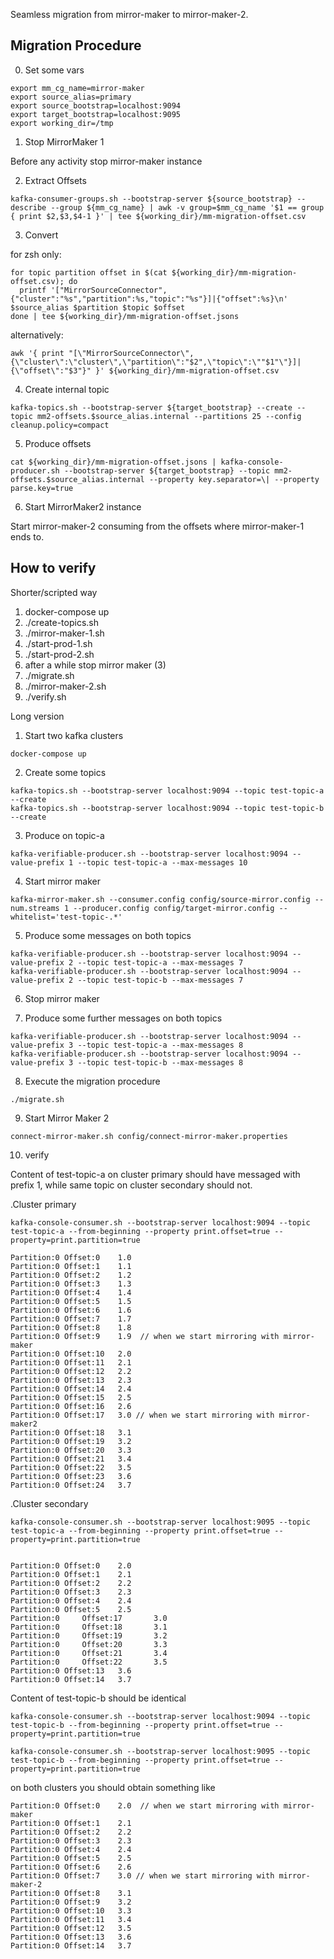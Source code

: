 
Seamless migration from mirror-maker to mirror-maker-2.


## Migration Procedure

0. Set some vars

```
export mm_cg_name=mirror-maker
export source_alias=primary
export source_bootstrap=localhost:9094
export target_bootstrap=localhost:9095
export working_dir=/tmp
```

1. Stop MirrorMaker 1

Before any activity stop mirror-maker instance


2. Extract Offsets

```
kafka-consumer-groups.sh --bootstrap-server ${source_bootstrap} --describe --group ${mm_cg_name} | awk -v group=$mm_cg_name '$1 == group { print $2,$3,$4-1 }' | tee ${working_dir}/mm-migration-offset.csv
```

3. Convert 

for zsh only:
```
for topic partition offset in $(cat ${working_dir}/mm-migration-offset.csv); do
  printf '["MirrorSourceConnector",{"cluster":"%s","partition":%s,"topic":"%s"}]|{"offset":%s}\n' $source_alias $partition $topic $offset 
done | tee ${working_dir}/mm-migration-offset.jsons
```

alternatively:

```
awk '{ print "[\"MirrorSourceConnector\",{\"cluster\":\"cluster\",\"partition\":"$2",\"topic\":\""$1"\"}]|{\"offset\":"$3"}" }' ${working_dir}/mm-migration-offset.csv
```


4. Create internal topic

```
kafka-topics.sh --bootstrap-server ${target_bootstrap} --create --topic mm2-offsets.$source_alias.internal --partitions 25 --config cleanup.policy=compact
```

5. Produce offsets

```
cat ${working_dir}/mm-migration-offset.jsons | kafka-console-producer.sh --bootstrap-server ${target_bootstrap} --topic mm2-offsets.$source_alias.internal --property key.separator=\| --property parse.key=true
```

6. Start MirrorMaker2 instance

Start mirror-maker-2 consuming from the offsets where mirror-maker-1 ends to.


## How to verify 

Shorter/scripted way

1. docker-compose up
2. ./create-topics.sh
3. ./mirror-maker-1.sh
4. ./start-prod-1.sh
5. ./start-prod-2.sh
6. after a while stop mirror maker (3) 
7. ./migrate.sh
8. ./mirror-maker-2.sh
9. ./verify.sh


Long version

1. Start two kafka clusters

```
docker-compose up
```

2. Create some topics 

```
kafka-topics.sh --bootstrap-server localhost:9094 --topic test-topic-a --create
kafka-topics.sh --bootstrap-server localhost:9094 --topic test-topic-b --create
```

3. Produce on topic-a

```
kafka-verifiable-producer.sh --bootstrap-server localhost:9094 --value-prefix 1 --topic test-topic-a --max-messages 10
```

4. Start mirror maker

```
kafka-mirror-maker.sh --consumer.config config/source-mirror.config --num.streams 1 --producer.config config/target-mirror.config --whitelist='test-topic-.*'
```

5. Produce some messages on both topics 

```
kafka-verifiable-producer.sh --bootstrap-server localhost:9094 --value-prefix 2 --topic test-topic-a --max-messages 7
kafka-verifiable-producer.sh --bootstrap-server localhost:9094 --value-prefix 2 --topic test-topic-b --max-messages 7
```


6. Stop mirror maker


7. Produce some further messages on both topics

```
kafka-verifiable-producer.sh --bootstrap-server localhost:9094 --value-prefix 3 --topic test-topic-a --max-messages 8
kafka-verifiable-producer.sh --bootstrap-server localhost:9094 --value-prefix 3 --topic test-topic-b --max-messages 8
```

8. Execute the migration procedure

```
./migrate.sh
```

9. Start Mirror Maker 2

```
connect-mirror-maker.sh config/connect-mirror-maker.properties
```

10. verify

Content of test-topic-a on cluster primary should have messaged with prefix 1, while same topic on cluster secondary should not.

.Cluster primary
```
kafka-console-consumer.sh --bootstrap-server localhost:9094 --topic test-topic-a --from-beginning --property print.offset=true --property=print.partition=true

Partition:0	Offset:0	1.0
Partition:0	Offset:1	1.1
Partition:0	Offset:2	1.2
Partition:0	Offset:3	1.3
Partition:0	Offset:4	1.4
Partition:0	Offset:5	1.5
Partition:0	Offset:6	1.6
Partition:0	Offset:7	1.7
Partition:0	Offset:8	1.8
Partition:0	Offset:9	1.9  // when we start mirroring with mirror-maker
Partition:0	Offset:10	2.0  
Partition:0	Offset:11	2.1
Partition:0	Offset:12	2.2
Partition:0	Offset:13	2.3
Partition:0	Offset:14	2.4
Partition:0	Offset:15	2.5
Partition:0	Offset:16	2.6
Partition:0	Offset:17	3.0 // when we start mirroring with mirror-maker2
Partition:0	Offset:18	3.1
Partition:0	Offset:19	3.2
Partition:0	Offset:20	3.3
Partition:0	Offset:21	3.4
Partition:0	Offset:22	3.5
Partition:0	Offset:23	3.6
Partition:0	Offset:24	3.7
```


.Cluster secondary
```
kafka-console-consumer.sh --bootstrap-server localhost:9095 --topic test-topic-a --from-beginning --property print.offset=true --property=print.partition=true


Partition:0	Offset:0	2.0
Partition:0	Offset:1	2.1
Partition:0	Offset:2	2.2
Partition:0	Offset:3	2.3
Partition:0	Offset:4	2.4
Partition:0	Offset:5	2.5
Partition:0     Offset:17       3.0
Partition:0     Offset:18       3.1
Partition:0     Offset:19       3.2
Partition:0     Offset:20       3.3
Partition:0     Offset:21       3.4
Partition:0     Offset:22       3.5
Partition:0	Offset:13	3.6
Partition:0	Offset:14	3.7
```


Content of test-topic-b should be identical

```
kafka-console-consumer.sh --bootstrap-server localhost:9094 --topic test-topic-b --from-beginning --property print.offset=true --property=print.partition=true 

kafka-console-consumer.sh --bootstrap-server localhost:9095 --topic test-topic-b --from-beginning --property print.offset=true --property=print.partition=true 
```

on both clusters you should obtain something like 

```
Partition:0	Offset:0	2.0  // when we start mirroring with mirror-maker
Partition:0	Offset:1	2.1
Partition:0	Offset:2	2.2
Partition:0	Offset:3	2.3
Partition:0	Offset:4	2.4
Partition:0	Offset:5	2.5
Partition:0	Offset:6	2.6
Partition:0	Offset:7	3.0 // when we start mirroring with mirror-maker-2
Partition:0	Offset:8	3.1
Partition:0	Offset:9	3.2
Partition:0	Offset:10	3.3
Partition:0	Offset:11	3.4
Partition:0	Offset:12	3.5
Partition:0	Offset:13	3.6
Partition:0	Offset:14	3.7
```





